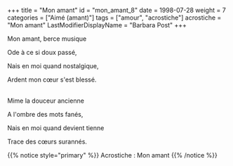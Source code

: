 +++
title = "Mon amant"
id = "mon_amant_8"
date = 1998-07-28
weight = 7
categories = ["Aimé (amant)"]
tags = ["amour", "acrostiche"]
acrostiche = "Mon amant"
LastModifierDisplayName = "Barbara Post"
+++

Mon amant, berce musique

Ode à ce si doux passé,

Nais en moi quand nostalgique,

Ardent mon cœur s'est blessé.

 \
Mime la douceur ancienne

A l'ombre des mots fanés,

Nais en moi quand devient tienne

Trace des cœurs surannés.

{{% notice style="primary" %}}
Acrostiche : Mon amant
{{% /notice %}}
